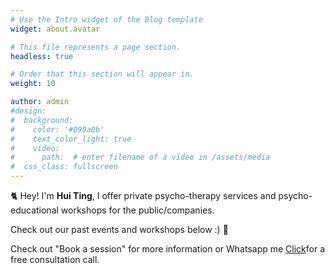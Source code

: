 ```yaml
---
# Use the Intro widget of the Blog template
widget: about.avatar

# This file represents a page section.
headless: true

# Order that this section will appear in.
weight: 10

author: admin
#design:
#  background:
#    color: '#090a0b'
#    text_color_light: true
#    video:
#      path:  # enter filename of a video in /assets/media
#  css_class: fullscreen
---
```


🐈 Hey! I'm **Hui Ting**, I offer private psycho-therapy services and psycho-educational workshops for the public/companies.

Check out our past events and workshops below :) 🌈

Check out "Book a session" for more information or Whatsapp me [Click](https://wa.me/<6590036004>)for a free consultation call. 
